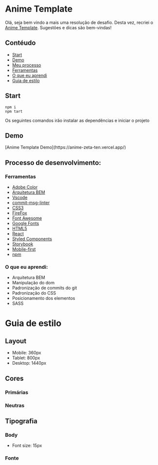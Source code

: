 <h1>Anime Template</h1>

Olá, seja bem vindo a mais uma resolução de desafio. Desta vez, recriei o [Anime Template]([https://www.frontendmentor.io/challenges/four-card-feature-section-weK1eFYK](https://themewagon.github.io/anime/index.html)). Sugestões e dicas são bem-vindas!

<h2>Contéudo </h2>

- [Start](#start)
- [Demo](#demo)
- [Meu processo](#meu-processo)
- [Ferramentas](#ferramentas)
- [O que eu aprendi](#aprendizado)
- [Guia de estilo](#estilo)

<a id="start">
    <h2>
    Start
    </h2>
</a>

    npm i
    npm tart

Os seguintes comandos irão instalar as dependências e iniciar o projeto

<a id="demo">
    <h2>
    Demo
    </h2>
</a>
  [Anime Template Demo](https://anime-zeta-ten.vercel.app/)


<a id="meu-processo">
<h2> Processo de desenvolvimento:</h2>
</a>

<a id="ferramentas">
<h3>Ferramentas</h3>
</a>

- [Adobe Color](https://color.adobe.com/pt/create/color-wheel)
- [Arquitetura BEM](https://en.bem.info/methodology/css/)
- [Vscode](https://code.visualstudio.com/)
- [commit-msg-linter](https://www.npmjs.com/package/git-commit-msg-linter)
- [CSS3](https://developer.mozilla.org/pt-BR/docs/Web/CSS)
- [FireFox](https://www.mozilla.org/pt-BR/firefox/new/)
- [Font Awesome](https://fontawesome.com)
- [Google Fonts](https://fonts.google.com)
- [HTML5](https://developer.mozilla.org/pt-BR/docs/Web/HTML)
- [React](https://react.dev/)
- [Styled Components](https://styled-components.com/)
- [Storybook](https://storybook.js.org/)
- [Mobile-first](https://developer.mozilla.org/en-US/docs/Glossary/Mobile_First)
- [npm](https://www.npmjs.com/)

<a id="aprendizado">
<h3> O que eu aprendi:</h3>
</a>

- Arquitetura BEM
- Manipulação do dom
- Padronização de commits do git
- Padronização do CSS
- Posicionamento dos elementos
- SASS

<a id="estilo">
<h1>Guia de estilo</h1>
</a>

<h2> Layout </h2>

- Mobile: 360px
- Tablet: 800px
- Desktop: 1440px

<h2> Cores </h2>

<H3> Primárias </h3>

<h3> Neutras </h3>


<h2> Tipografia </h2>

<h3> Body </h3>

- Font size: 15px

<h3> Fonte </h3>
